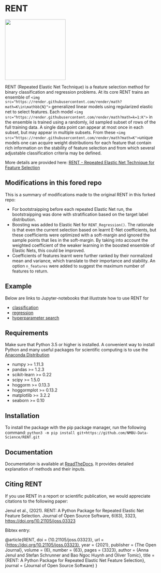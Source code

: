 RENT
====

<img src="/images/RENT_logo.png" width="200"/>

RENT (Repeated Elastic Net Technique) is a feature selection method for binary classification and regression problems. At its core
RENT trains an ensemble of `<img src="https://render.githubusercontent.com/render/math?math=K\in\mathbb{N}">` generalized linear models using regularized elastic net to select features. Each model `<img src="https://render.githubusercontent.com/render/math?math=k=1:K">` in the ensemble is trained using a randomly, iid sampled subset of rows of the full training data. A single data point can appear at most once in each subset, but may appear in multiple subsets. From these `<img src="https://render.githubusercontent.com/render/math?math=K">`unique models one can acquire weight distributions for each
feature that contain rich information on the stability of feature selection and from which several adjustable classification criteria may be
defined.

More details are provided here: [RENT - Repeated Elastic Net Technique for Feature Selection](https://arxiv.org/abs/2009.12780v2)

## Modifications in this fored repo

This is a summary of modifications made to the original RENT in this forked repo:

* For bootstraipping before each repeated Elastic Net run, the bootstraipping was done with stratification based on the target label distribution.
* Boosting was added to Elastic Net for `RENT_Regression()`. The rationale is that even the current selection based on learnt E-Net coefficients, but these coefficients were optimized with a soft-margin and ignored the sample points that lies in the soft-margin. By taking into account the weighted coefficient of the weaker learning in the boosted ensemble of Elastic Nets, this could be improved.
* Coefficients of features learnt were further ranked by their normalized mean and variance, which translate to their importance and stability. An option `n_features` were added to suggest the maximum number of features to return.

Example
-------

Below are links to Jupyter-notebooks that illustrate how to use RENT for

* [classification](https://github.com/NMBU-Data-Science/RENT/blob/master/examples/Classification_example.ipynb)
* [regression](https://github.com/NMBU-Data-Science/RENT/blob/master/examples/Regression_example.ipynb)
* [hyperparameter search](https://github.com/NMBU-Data-Science/RENT/blob/master/examples/Extensive_hyperparameter_search.ipynb)

Requirements
------------

Make sure that Python 3.5 or higher is installed. A convenient way to install Python and many useful packages for scientific computing is to use the [Anaconda Distribution](https://www.anaconda.com/products/individual)

* numpy >= 1.11.3
* pandas >= 1.2.3
* scikit-learn >= 0.22
* scipy >= 1.5.0
* hoggorm >= 0.13.3
* hoggormplot >= 0.13.2
* matplotlib >= 3.2.2
* seaborn >= 0.10

Installation
------------

To install the package with the pip package manager, run the following command:
`python3 -m pip install git+https://github.com/NMBU-Data-Science/RENT.git`

Documentation
-------------

Documentation is available at [ReadTheDocs](https://rent.readthedocs.io/en/latest/). It provides detailed explanation of methods and their inputs.

Citing RENT
-----------

If you use RENT in a report or scientific publication, we would appreciate citations to the following paper:

Jenul et al., (2021). RENT: A Python Package for Repeated Elastic Net Feature Selection. Journal of Open Source Software, 6(63), 3323, https://doi.org/10.21105/joss.03323

Bibtex entry:

@article{RENT,
doi = {10.21105/joss.03323},
url = {https://doi.org/10.21105/joss.03323},
year = {2021},
publisher = {The Open Journal},
volume = {6},
number = {63},
pages = {3323},
author = {Anna Jenul and Stefan Schrunner and Bao Ngoc Huynh and Oliver Tomic},
title = {RENT: A Python Package for Repeated Elastic Net Feature Selection},
journal = {Journal of Open Source Software}
}
